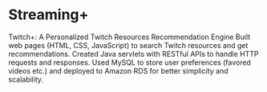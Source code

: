 # Streaming+
 Twitch+: A Personalized Twitch Resources Recommendation Engine                           Built web pages (HTML, CSS, JavaScript) to search Twitch resources and get recommendations. Created Java servlets with RESTful APIs to handle HTTP requests and responses. Used MySQL to store user preferences (favored videos etc.) and deployed to Amazon RDS for better simplicity and scalability.
